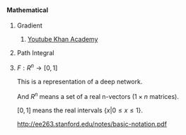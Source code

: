 #### Mathematical

1. Gradient
   1. [Youtube Khan Academy](https://www.youtube.com/c/khanacademy/search?query=gradient)
   
2. Path Integral

3. $F:R^n \to [0,1]$

   This is a representation of a deep network. 

   And $R^n$ means a set of a real n-vectors ($1 \times n$ matrices). 

   $[0,1]$ means the real intervals $\{x|0\le x\le1\}$.

   http://ee263.stanford.edu/notes/basic-notation.pdf

